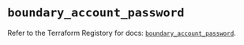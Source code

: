 # `boundary_account_password`

Refer to the Terraform Registory for docs: [`boundary_account_password`](https://registry.terraform.io/providers/hashicorp/boundary/1.1.6/docs/resources/account_password).
